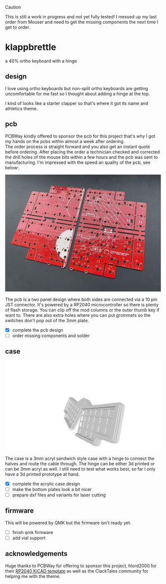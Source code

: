 > [!CAUTION]
> This is still a work in progress and not yet fully tested! I messed up my last order from Mouser and need to get the missing components the next time I get to order.

# klappbrettle

a 40% ortho keyboard with a hinge

## design

I love using ortho keyboards but non-split ortho keyboards are getting uncomfortable for me fast so I thought about adding a hinge at the top.

I kind of looks like a starter clapper so that's where it got its name and athletics theme.

## pcb

PCBWay kindly offered to sponsor the pcb for this project that's why I got my hands on the pcbs within almost a week after ordering.  
The order process is straight forward and you also get an instant quote before ordering. After placing the order a technician checked and corrected the drill holes of the mouse bits within a few hours and the pcb was sent to manufacturing.
I'm impressed with the speed an quality of the pcb, see below:

![pcb](./res/pcb.jpg)

The pcb is a two panel design where both sides are connected via a 10 pin JST connector. It's powered by a RP2040 microcontroller so there is plenty of flash storage. You can clip off the mod columns or the outer thumb key if want to. There are also extra holes where you can put grommets so the switches don't pop out of the 3mm plate.

- [x] complete the pcb design
- [ ] order missing components and solder

## case

![case gif, generated via imagetostl.com](./res/case.gif)

The case is a 3mm acryl sandwich style case with a hinge to connect the halves and route the cable through. The hinge can be either 3d printed or can be 3mm acryl as well. I still need to test what works best, so far I only have a 3d printed prototype at hand.

- [x] complete the acrylic case design
- [ ] make the bottom plates look a bit nicer
- [ ] prepare dxf files and variants for laser cutting

## firmware

This will be powered by QMK but the firmware isn't ready yet.

- [ ] finish qmk firmware
- [ ] add vial support

## acknowledgements

Huge thanks to PCBWay for offering to sponsor this project, hlord2000 for their [RP2040 KiCAD template](https://github.com/hlord2000/Ohmbedded-RP2040-PCB-Template) as well as the ClackTales community for helping me with the theme.
